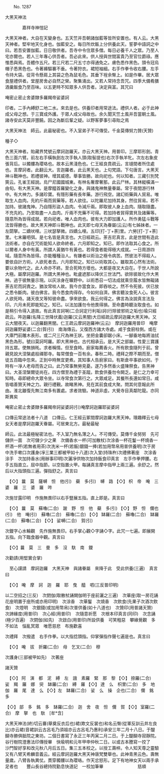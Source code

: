 ﻿　　No. 1287

大黑天神法

　　　　嘉祥寺神愷記


大黑天神者。大自在天變身也。五天竺并吾朝諸伽藍等皆所安置也。有人云。大黑天神者。堅牢地天化身也。伽藍安之。每日所炊飯上分供養此天。誓夢中語詞之中曰。若吾安置伽藍。日日敬供者。吾寺中令住眾多僧。每日必養千人之眾。乃至人宅亦爾也。若人三年專心供吾者。吾必此來。供人授與世間富貴乃至官位爵祿。應惟悉與焉。吾體作五尺。若三尺若二尺五寸亦得通免之。膚色悉作黑色。頭令冠烏帽子悉黑色也。令著褲驅褰不垂。令著狩衣。裙短袖細。右手作拳令收右腰。左手令持大袋。從背令懸肩上其袋之色為鼠毛色。其垂下裎余臀上。如是作畢。居大眾食屋禮供者。堂屋房舍必自然之榮。聚集涌出。又若人常持念吾咒。四季大備肴膳酒羹飯食乃至百味。以五更時不知眾多人供吾者。決定與富。其咒曰

唵密止密止舍婆隸多羅羯帝娑婆訶

印者。二手內縛舒二地二水。來去是也。供養印者用常途法。禮供人者。必于此神成父母之想。于三寶成外護。于眾人成父母故也。余久聞天竺土風并吾當朝土風。諸寺安此天莫非豐饒。因之為斷后輩之疑。以野客夢事引尋貽之焉

大黑天神法　師云。此最秘密也。不入室弟子不可傳受。千金莫傳努力贊(天贊)

種子◇

大黑天神者。貽藏界梵號云摩訶迦羅天。亦云大黑天神。用普印。三摩耶形劍。青色三面六臂。前左右手橫執劍左次手執人頭(取髻提也)右次手執羊牝。次左右象皮張背后。以髑髏為瓔珞也。故本云黑淺色也。仁王經良賁疏云。言塳間者所住處也。言摩訶者。此翻云大。言迦羅者。此云黑天也。上句梵語。下句唐言。大黑天神斗戰神也。若禮彼神。增其威德。舉事皆勝。故向祀也。何以知者。三藏引別梵筴云。孔雀王經說。烏尸尼國國城東。有林名奢摩奢那。此云尸林。其林縱橫滿一由旬。有大黑天神。是摩醯首羅變化之身。與諸鬼神無量眷屬。常于夜間游行林中。有大神力。多諸珍寶。有隱形藥有長年藥。游行飛空。諸幻術藥與人貿易。唯取生人血肉。先約斤兩而貿藥等。若人欲往。以陀羅尼加持其身。然往貿易。若不加持。彼諸鬼神。乃自隱形盜人血肉。令減斤兩。即取彼人身上血肉。隨取隨盡。不充先約。乃至取盡一人血肉。斤兩不充藥不可得。若加持者貿得寶貝及諸藥等。隨意所為皆得成就。若向祀者。唯人血肉也。彼有大力即加護人。所作勇猛斗戰等法皆得勝也。故大黑天神即斗戰神也。此天即七母天為眷屬(云云)有七姊妹者。一左閟拏。二嬌吠哩。三吠瑟拏微。四嬌么哩。五印[打-丁+荼]里。六勞[打-丁+荼]里。七末羅呬弭。是七名皆是真言也。大日經疏云。荼吉尼真言。此是世間有造此法術者。亦自在咒術能知人欲命終者。六月即知之。知已。即作法取其心食之。所以爾者人身中有黃。所謂人黃猶牛有黃也。若得食者能得極大成就。一日周游四域。隨意所為皆得。亦能種種治人。有嫌者以術治之極令病苦。然彼法不得殺人。要依自計方術。人欲死者去。六月即知之。知已以術取其心。雖取其心然有法術。要以余物代之。此人命亦不終。至合死時方壞也。大都是夜叉大自在。于世人所說大極。屬摩訶迦羅。所謂大黑神也。毗盧遮那以降伏三世法門。欲除彼故化作大黑神。過于彼無量示現。以灰涂身在曠野中。以術悉召一切法成就乘空履水皆無礙諸荼吉尼而訶責之。猶汝常啖人故。我今亦當食汝。即吞啖之。然不令死彼。伏已放之悉令斷肉。彼白佛言。我今悉食肉得存。今如何自濟。佛言聽汝食死人心。彼言人欲死時。諸天夜叉等知彼命盡。爭來欲食。我云何得之。佛言為汝說真言法及印。六月未死即能知之。知已。以法加護勿令他畏得損。至命盡時聽汝取食也。如是稍引令得入道故。有此真言訶唎(二合訶定行利垢)訶(行除彼邪術之垢也)瑜只經疏云。吽迦羅(名降三世降伏義)迦羅(又云黑闇)大日經疏云摩訶迦羅大黑天神。又云大闇夜天。以迦羅翻黑闇。仁王疏云摩訶迦羅神(云云)　摩訶迦羅用普印　唵摩訶迦羅野娑婆(二合)賀(引)　南海傳云。又復西方諸大寺處。咸于食廚柱側。或在大庫門前雕木表形。或二尺三尺為神王狀。坐把金囊卻踞小床。一腳垂地每將油拭黑色為形。號曰莫訶呵羅。即大黑神也。古代相承云。是大天之部屬。性愛三寶護持五眾。使無損秏。求者稱情。但至食時。廚家每薦香火。所有飲食隨列于前。曾親見說大涅槃處般禪那寺。每常僧食一百有余。春秋二時。禮拜之際不期而至。僧徒五百臨中忽來。正到中時無宜更煮。其知事人告廚家曰。有斯倉卒事欲如何。于時有一凈人老母而告之曰。此乃常事無勞見憂。遂乃多然香火盛陳祭食。告黑神曰。大圣涅槃爾徒尚在。四方僧至為禮于圣蹤。飲食供養勿令闕乏。是仁之力幸可知時。尋即總命大眾令坐。以寺常食次第行之。大眾咸足。其餐所長還如常日。咸皆唱善贊天神之力。親行禮覲。故睹黑神。見在其前食成大聚。問其何意報此所由。淮北雖復先無江南多有置處。求者效驗。神道非虛。大覺寺目真鄰陀龍。亦同斯異矣

唵密止密止舍婆隸多羅羯帝訶娑婆訶(引)唵摩訶迦羅耶娑婆訶

口傳云常途法者十八道　口傳云。仁王經云冢間摩訶迦羅大黑天神。理趣釋云七母女天者是摩訶迦羅天眷屬。可居東北方。最秘最秘

師云。此法最極秘密法也。不入室乃無名薄之人。不可傳受。莫傳千金努努　先可儲供一面　次可儲少少之果　次備香水一杯(可加散杖)次涂香一杯花鬘一杯燒香一杯酒一杯(若無者用茶)次洗米一杯(若飯)銀錢一捧(若加用幣帛用普供養明)次于房中洗手嗽口次護身(凈三業三都被甲如十八道)次入堂(持珠杵)次禮佛著座　次涂香涂手　次加持香水(用辦事印明)次灑凈供物次加持飯食印真言　左手作拳押腰。右手五指直立。屈中指節。以空指置火甲。每誦真言摩中指甲上兩三遍。余舒之。然后以大指頭指三遍。彈指舒之。真言曰


　【◇】
曩　莫　薩嚩　怛　他(引)　蘗　多(引)　嚩　路
【◇】
枳　帝　唵　三　婆　羅　三　婆　羅　吽

次施甘露印明　作施無畏印以右手豎展五指。直上即是。真言曰


　【◇】
曩　莫　蘇嚕(二合)　跛　野　怛　他　蘗　多(引)
【◇】
野　怛　儞也(引)　他　唵(引)　蘇嚕(二合)　蘇嚕(二合)
【◇】
缽羅(二合)　蘇嚕(二合)　缽羅(二合)　蘇嚕(二合)
【◇】
娑嚩(二合)　賀(引)

次鑁字心水輪觀　先作施無畏印。右手掌心觀◇字誦◇字。此咒一七遍。即展開五指。向下臨食器中觀。真言曰


　【◇】曩　莫　三　曼　多　沒　馱　南　鑁


次勸請(用堅實合掌)

　至心謹請　摩訶迦羅　大黑天神　與諸眷屬　來降于此　受此供養(三遍)　真言曰


　【◇】
唵　摩　訶　迦　羅　耶　曳　醯　呬(三反普印明)

以二空招之(三反)　次閼伽(取散杖誦闕伽明于座前灑之三遍)　次華座(取一房花誦花座明置于座所或亦用印明)　次涂香　次華鬘　次燒香　次飲食(先果子次酒次飲食)　次燈明　次銀錢(或加用幣帛)次普供養(如十八道也)　次贊印(用普諸天贊)　次諦緣度(用普印)　次心經(用普印)　次隨意祈愿　次根本印真言(同印)　次念誦(極少百遍)　次閼伽(如先)　次啟白(用普印)所設供養　可笑粗惡　攀緣覺觀　多不如法　惱亂冥眾　唯愿慈悲　布施歡喜

次禮拜　次撥遣　右手作拳。以大指捻頭指。仰掌彈指作聲七遍是也。真言曰


　【◇】
唵　拔　折羅(二合)　母　乞叉(二合)　穆

次護身(三部被甲如先)　次著座

諸天贊


　【◇】
阿　演　都　泥　縛　左　誐　素羅　緊　那　黎
【◇】
捺羅(二合)　娑　羯　羅　娜　臾　缽羅(二合)　縛　羅
【◇】
達　么　枳里(二合)　多　地　伽　羅　尾　達　么
【◇】左　缽羅(二合)　娑　么　操　企也(二合)　儞　銘　多

【◇】
部　多　銘　多　缽羅(二合)　迦　舍　夜　怛　儞　賀
【◇】
室羅(二合)　摩　拏　也　馱　[牟*含]

大黑天神法(終)切云褰(舉奠反衣后也)裙(欺文反裳也)和名云臀(從軍反訓云井左良比)亦云裙(音裙訓云古呂毛乃須祖亦云古呂毛乃惠利)承安三年二月十八日。于醍醐寺勝俱胝院之東坊。二個日書寫了永正三年丙寅二月二日。于上醍醐寺寂靜院。谷行樹院澄惠法印傳授畢　快瑜明和元年甲申仲秋二日。以或古本謄寫一挍了　　　　　　　　　沙門智好享和改元秋八月后五日。集三五本校之。以授工壽梓。令人知天尊之靈驗　又有八臂天希麟音義云。經云摩訶迦羅大黑天神唐梵雙舉也。此神青黑云色。壽無量歲。八臂各執異仗。貫穿髑髏以為瓔珞。作天忿怒形。足下有地神女天以兩手承足者也　　豐山長谷總持院勤息快道記　一校加筆畢　　　　　　　　慈順
